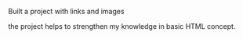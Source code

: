 Built a project with links and images

the project helps to strengthen my knowledge in basic HTML concept.
